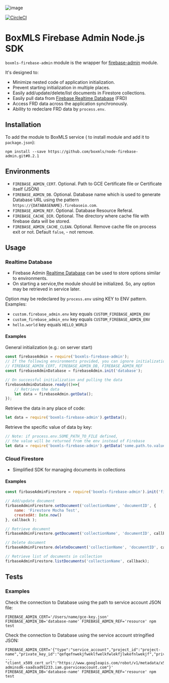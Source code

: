 ![image](https://user-images.githubusercontent.com/308489/57512890-9acacc00-7315-11e9-854f-ad77da4d2742.png)

[![CircleCI](https://circleci.com/gh/boxmls/node-firebase-admin/tree/master.svg?style=svg)](https://circleci.com/gh/boxmls/node-firebase-admin/tree/master)

# BoxMLS Firebase Admin Node.js SDK

`boxmls-firebase-admin` module is the wrapper for [firebase-admin](https://www.npmjs.com/package/firebase-admin) module.
 
 It's designed to:
 * Minimize nested code of application initialization.
 * Prevent starting initialization in multiple places.
 * Easily add/update/delete/list documents in Firestore collections.
 * Easily pull data from [Firebase Realtime Database](https://firebase.google.com/docs/database/) (FRD)
 * Access FRD data across the application synchronously.
 * Ability to redeclare FRD data by `process.env`.

## Installation

To add the module to BoxMLS service ( to install module and add it to `package.json`):
 
```
npm install --save https://github.com/boxmls/node-firebase-admin.git#0.2.1
```

## Environments

* `FIREBASE_ADMIN_CERT`. Optional. Path to GCE Certificate file or Certificate itself (JSON) 
* `FIREBASE_ADMIN_DB`. Optional. Database name which is used to generate Database URL using the pattern `https://{DATABASENAME}.firebaseio.com`.
* `FIREBASE_ADMIN_REF`. Optional. Database Resource Referal.
* `FIREBASE_CACHE_DIR`. Optional. The directory where cache file with firebase data will be stored.
* `FIREBASE_ADMIN_CACHE_CLEAN`. Optional. Remove cache file on process exit or not. Default `false`, - not remove.

## Usage

### Realtime Database

* Firebase Admin [Realtime Database](https://console.firebase.google.com/) can be used to store options similar to environments. 
* On starting a service,the module should be initialized. So, any option may be retrieved in service later.

Option may be redeclared by `process.env` using KEY to ENV pattern. Examples:
* `custom.firebase_admin.env` key equals `CUSTOM_FIREBASE_ADMIN_ENV`
* `custom_firebase_admin_env` key equals `CUSTOM_FIREBASE_ADMIN_ENV`
* `hello.world` key equals `HELLO_WORLD`

#### Examples

General initialization (e.g.: on server start)

```js
const firebaseAdmin = require('boxmls-firebase-admin');
// If the following environments provided, you can ignore initialization parameters:
// FIREBASE_ADMIN_CERT, FIREBASE_ADMIN_DB, FIREBASE_ADMIN_REF
const firebaseAdminDatabase = firebaseAdmin.init('database');

// On successful initialization and pulling the data
firebaseAdminDatabase.ready(()=>{
	// Retrieve the data
	let data = firebaseAdmin.getData();
});
```

Retrieve the data in any place of code:
 
```js
let data = require('boxmls-firebase-admin').getData();
```

Retrieve the specific value of data by key:

```js
// Note: if process.env.SOME_PATH_TO_FILE defined, 
// the value will be returned from the env instead of Firebase
let data = require('boxmls-firebase-admin').getData('some.path.to.value');
```

### Cloud Firestore

* Simplified SDK for managing documents in collections

#### Examples

```js
const firbaseAdminFirestore = require('boxmls-firebase-admin').init('firestore');

// Add/update document
firbaseAdminFirestore.setDocument('collectionName', 'documentID', {
	name: 'Firestore Mocha Test',
	createdAt: Date.now()
}, callback );

// Retrieve document
firbaseAdminFirestore.getDocument('collectionName', 'documentID', callback);

// Delete document
firbaseAdminFirestore.deleteDocument('collectionName', 'documentID', callback);

// Retrieve list of documents in collection
firbaseAdminFirestore.listDocuments('collectionName', callback);
```

## Tests

### Examples

Check the connection to Database using the path to service account JSON file:

```
FIREBASE_ADMIN_CERT='/Users/name/gce-key.json' FIREBASE_ADMIN_DB='database-name' FIREBASE_ADMIN_REF='resource' npm test
```

Check the connection to Database using the service account stringified JSON:

```
FIREBASE_ADMIN_CERT='{"type":"service_account","project_id":"project-name","private_key_id":"qefqefnwekjfweklfwelkfwlekfjlwkefnlwekjf","private_key": ... "client_x509_cert_url":"https://www.googleapis.com/robot/v1/metadata/x509/firebase-adminsdk-saadsad91233.iam.gserviceaccount.com"}' FIREBASE_ADMIN_DB='database-name' FIREBASE_ADMIN_REF='resource' npm test
```